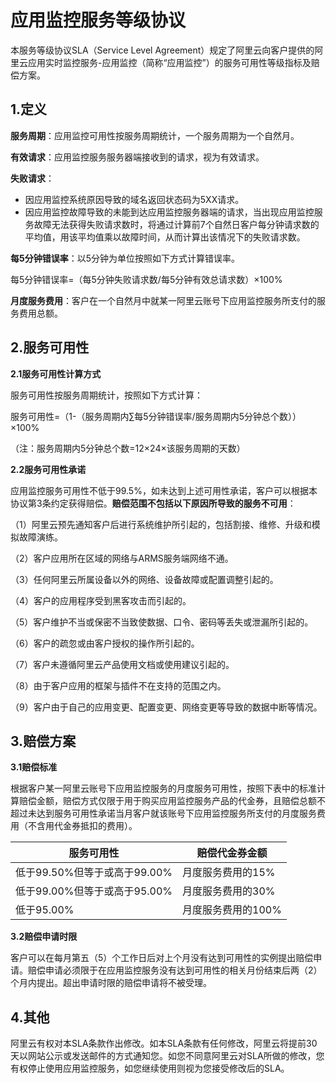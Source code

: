 # 应用监控服务等级协议

本服务等级协议SLA（Service Level Agreement）规定了阿里云向客户提供的阿里云应用实时监控服务-应用监控（简称“应用监控”）的服务可用性等级指标及赔偿方案。

## 1.定义

**服务周期**：应用监控可用性按服务周期统计，一个服务周期为一个自然月。

**有效请求**：应用监控服务服务器端接收到的请求，视为有效请求。

**失败请求**：

-   因应用监控系统原因导致的域名返回状态码为5XX请求。
-   因应用监控故障导致的未能到达应用监控服务器端的请求，当出现应用监控服务故障无法获得失败请求数时，将通过计算前7个自然日客户每分钟请求数的平均值，用该平均值乘以故障时间，从而计算出该情况下的失败请求数。

**每5分钟错误率**：以5分钟为单位按照如下方式计算错误率。

每5分钟错误率=（每5分钟失败请求数/每5分钟有效总请求数）×100%

**月度服务费用**：客户在一个自然月中就某一阿里云账号下应用监控服务所支付的服务费用总额。

## 2.服务可用性

**2.1服务可用性计算方式**

服务可用性按服务周期统计，按照如下方式计算：

服务可用性=（1-（服务周期内∑每5分钟错误率/服务周期内5分钟总个数））×100%

（注：服务周期内5分钟总个数=12×24×该服务周期的天数）

**2.2服务可用性承诺**

应用监控服务可用性不低于99.5%，如未达到上述可用性承诺，客户可以根据本协议第3条约定获得赔偿。**赔偿范围不包括以下原因所导致的服务不可用**：

（1）阿里云预先通知客户后进行系统维护所引起的，包括割接、维修、升级和模拟故障演练。

（2）客户应用所在区域的网络与ARMS服务端网络不通。

（3）任何阿里云所属设备以外的网络、设备故障或配置调整引起的。

（4）客户的应用程序受到黑客攻击而引起的。

（5）客户维护不当或保密不当致使数据、口令、密码等丢失或泄漏所引起的。

（6）客户的疏忽或由客户授权的操作所引起的。

（7）客户未遵循阿里云产品使用文档或使用建议引起的。

（8）由于客户应用的框架与插件不在支持的范围之内。

（9）客户由于自己的应用变更、配置变更、网络变更等导致的数据中断等情况。

## 3.赔偿方案

**3.1赔偿标准**

根据客户某一阿里云账号下应用监控服务的月度服务可用性，按照下表中的标准计算赔偿金额，赔偿方式仅限于用于购买应用监控服务产品的代金券，且赔偿总额不超过未达到服务可用性承诺当月客户就该账号下应用监控服务所支付的月度服务费用（不含用代金券抵扣的费用）。

|服务可用性|赔偿代金券金额|
|-----|-------|
|低于99.50%但等于或高于99.00%|月度服务费用的15%|
|低于99.00%但等于或高于95.00%|月度服务费用的30%|
|低于95.00%|月度服务费用的100%|

**3.2赔偿申请时限**

客户可以在每月第五（5）个工作日后对上个月没有达到可用性的实例提出赔偿申请。赔偿申请必须限于在应用监控服务没有达到可用性的相关月份结束后两（2）个月内提出。超出申请时限的赔偿申请将不被受理。

## 4.其他

阿里云有权对本SLA条款作出修改。如本SLA条款有任何修改，阿里云将提前30天以网站公示或发送邮件的方式通知您。如您不同意阿里云对SLA所做的修改，您有权停止使用应用监控服务，如您继续使用则视为您接受修改后的SLA。

